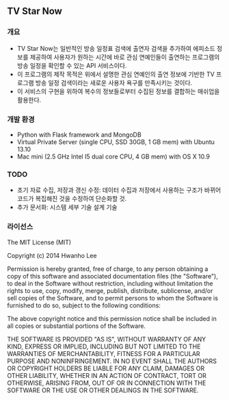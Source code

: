 ## TV Star Now

### 개요

* TV Star Now는 일반적인 방송 일정표 검색에 출연자 검색을 추가하여 에피소드 정보를 제공하여 사용자가 원하는 시간에 바로 관심 연예인들이 출연하는 프로그램의 방송 일정을 확인할 수 있는 API 서비스이다.   
* 이 프로그램의 제작 목적은 위에서 설명한 관심 연예인의 출연 정보에 기반한 TV 프로그램 방송 일정 검색이라는 새로운 사용자 욕구를 만족시키는 것이다.   
* 이 서비스의 구현을 위하여 복수의 정보들로부터 수집된 정보를 결합하는 매쉬업을 활용한다.

### 개발 환경

* Python with Flask framework and MongoDB  
* Virtual Private Server (single CPU, SSD 30GB, 1 GB mem) with Ubuntu 13.10  
* Mac mini (2.5 GHz Intel I5 dual core CPU, 4 GB mem) with OS X 10.9


### TODO

* 초기 자료 수집, 저장과 갱신 수정: 데이터 수집과 저장에서 사용하는 구조가 바뀌어 코드가 복집해진 것을 수정하여 단순화할 것. 
* 추가 문서화: 시스템 세부 기술 설계 기술

### 라이선스

The MIT License (MIT)

Copyright (c) 2014 Hwanho Lee

Permission is hereby granted, free of charge, to any person obtaining a copy
of this software and associated documentation files (the "Software"), to deal
in the Software without restriction, including without limitation the rights
to use, copy, modify, merge, publish, distribute, sublicense, and/or sell
copies of the Software, and to permit persons to whom the Software is
furnished to do so, subject to the following conditions:

The above copyright notice and this permission notice shall be included in
all copies or substantial portions of the Software.

THE SOFTWARE IS PROVIDED "AS IS", WITHOUT WARRANTY OF ANY KIND, EXPRESS OR
IMPLIED, INCLUDING BUT NOT LIMITED TO THE WARRANTIES OF MERCHANTABILITY,
FITNESS FOR A PARTICULAR PURPOSE AND NONINFRINGEMENT. IN NO EVENT SHALL THE
AUTHORS OR COPYRIGHT HOLDERS BE LIABLE FOR ANY CLAIM, DAMAGES OR OTHER
LIABILITY, WHETHER IN AN ACTION OF CONTRACT, TORT OR OTHERWISE, ARISING FROM,
OUT OF OR IN CONNECTION WITH THE SOFTWARE OR THE USE OR OTHER DEALINGS IN
THE SOFTWARE.
